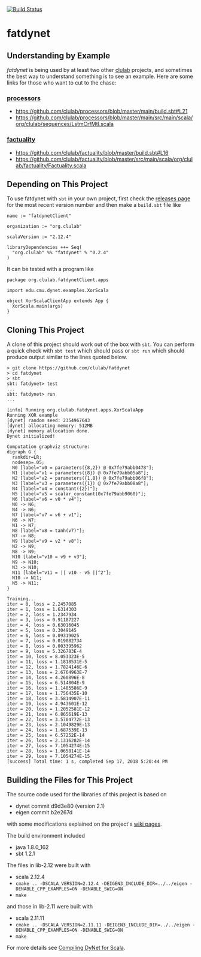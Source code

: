 [![Build Status](https://travis-ci.org/clulab/fatdynet.svg?branch=master)](https://travis-ci.org/clulab/fatdynet)

# fatdynet

## Understanding by Example

*fatdynet* is being used by at least two other [clulab](https://github.com/clulab) projects, and sometimes the best
way to understand something is to see an example.  Here are some links for those who want to cut to the chase:

### [processors](https://github.com/clulab/processors)
* https://github.com/clulab/processors/blob/master/main/build.sbt#L21
* https://github.com/clulab/processors/blob/master/main/src/main/scala/org/clulab/sequences/LstmCrfMtl.scala

### [factuality](https://github.com/clulab/factuality/)
* https://github.com/clulab/factuality/blob/master/build.sbt#L16
* https://github.com/clulab/factuality/blob/master/src/main/scala/org/clulab/factuality/Factuality.scala


## Depending on This Project

To use fatdynet with `sbt` in your own project, first check the [releases page](https://github.com/clulab/fatdynet/releases) for the most recent version number and then make a `build.sbt` file like

```
name := "fatdynetClient"

organization := "org.clulab"

scalaVersion := "2.12.4"

libraryDependencies ++= Seq(
  "org.clulab" %% "fatdynet" % "0.2.4"
)
```

It can be tested with a program like
```
package org.clulab.fatdynetClient.apps

import edu.cmu.dynet.examples.XorScala

object XorScalaClientApp extends App {
  XorScala.main(args)
}
```


## Cloning This Project

A clone of this project should work out of the box with `sbt`.  You can perform a quick check with `sbt test`
which should pass or `sbt run` which should produce output similar to the lines quoted below.

```
> git clone https://github.com/clulab/fatdynet
> cd fatdynet
> sbt
sbt: fatdynet> test
...
sbt: fatdynet> run
...
```

```
[info] Running org.clulab.fatdynet.apps.XorScalaApp
Running XOR example
[dynet] random seed: 2354967643
[dynet] allocating memory: 512MB
[dynet] memory allocation done.
Dynet initialized!

Computation graphviz structure:
digraph G {
  rankdir=LR;
  nodesep=.05;
  N0 [label="v0 = parameters({8,2}) @ 0x7fe79abb0478"];
  N1 [label="v1 = parameters({8}) @ 0x7fe79abb05a8"];
  N2 [label="v2 = parameters({1,8}) @ 0x7fe79abb06f8"];
  N3 [label="v3 = parameters({1}) @ 0x7fe79abb08a8"];
  N4 [label="v4 = constant({2})"];
  N5 [label="v5 = scalar_constant(0x7fe79abb9060)"];
  N6 [label="v6 = v0 * v4"];
  N0 -> N6;
  N4 -> N6;
  N7 [label="v7 = v6 + v1"];
  N6 -> N7;
  N1 -> N7;
  N8 [label="v8 = tanh(v7)"];
  N7 -> N8;
  N9 [label="v9 = v2 * v8"];
  N2 -> N9;
  N8 -> N9;
  N10 [label="v10 = v9 + v3"];
  N9 -> N10;
  N3 -> N10;
  N11 [label="v11 = || v10 - v5 ||^2"];
  N10 -> N11;
  N5 -> N11;
}

Training...
iter = 0, loss = 2.2457085
iter = 1, loss = 1.6314303
iter = 2, loss = 1.2347934
iter = 3, loss = 0.91187227
iter = 4, loss = 0.63016045
iter = 5, loss = 0.3049145
iter = 6, loss = 0.09319025
iter = 7, loss = 0.019082734
iter = 8, loss = 0.003395962
iter = 9, loss = 5.326783E-4
iter = 10, loss = 8.053323E-5
iter = 11, loss = 1.1818531E-5
iter = 12, loss = 1.7824146E-6
iter = 13, loss = 2.6764963E-7
iter = 14, loss = 4.260896E-8
iter = 15, loss = 6.514804E-9
iter = 16, loss = 1.1485586E-9
iter = 17, loss = 1.756435E-10
iter = 18, loss = 3.5814907E-11
iter = 19, loss = 4.943601E-12
iter = 20, loss = 1.2052581E-12
iter = 21, loss = 6.865619E-13
iter = 22, loss = 3.5704772E-13
iter = 23, loss = 2.1049829E-13
iter = 24, loss = 1.687539E-13
iter = 25, loss = 6.57252E-14
iter = 26, loss = 2.1316282E-14
iter = 27, loss = 7.1054274E-15
iter = 28, loss = 1.0658141E-14
iter = 29, loss = 7.1054274E-15
[success] Total time: 1 s, completed Sep 17, 2018 5:20:44 PM
```


## Building the Files for This Project

The source code used for the libraries of this project is based on
- dynet commit d9d3e80 (version 2.1)
- eigen commit b2e267d

with some modifications explained on the project's [wiki pages](https://github.com/clulab/fatdynet/wiki).

The build environment included
- java 1.8.0_162
- sbt 1.2.1

The files in lib-2.12 were built with
- scala 2.12.4
- `cmake .. -DSCALA_VERSION=2.12.4 -DEIGEN3_INCLUDE_DIR=../../eigen -DENABLE_CPP_EXAMPLES=ON -DENABLE_SWIG=ON`
- `make`

and those in lib-2.11 were built with
- scala 2.11.11
- `cmake .. -DSCALA_VERSION=2.11.11 -DEIGEN3_INCLUDE_DIR=../../eigen -DENABLE_CPP_EXAMPLES=ON -DENABLE_SWIG=ON`
- `make`

For more details see [Compiling DyNet for Scala](https://github.com/clulab/fatdynet/wiki/Compiling-DyNet-for-Scala).
